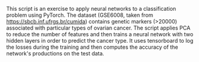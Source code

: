 This script is an exercise to apply neural networks to a
classification problem using PyTorch. The dataset (GSE6008, taken from
https://sbcb.inf.ufrgs.br/cumida) contains genetic markers (>20000)
associated with particular types of ovarian cancer. The script applies
PCA to reduce the number of features and then trains a neural network
with two hidden layers in order to predict the cancer type. It uses
tensorboard to log the losses during the training and then computes
the accuracy of the network's productions on the test data.
